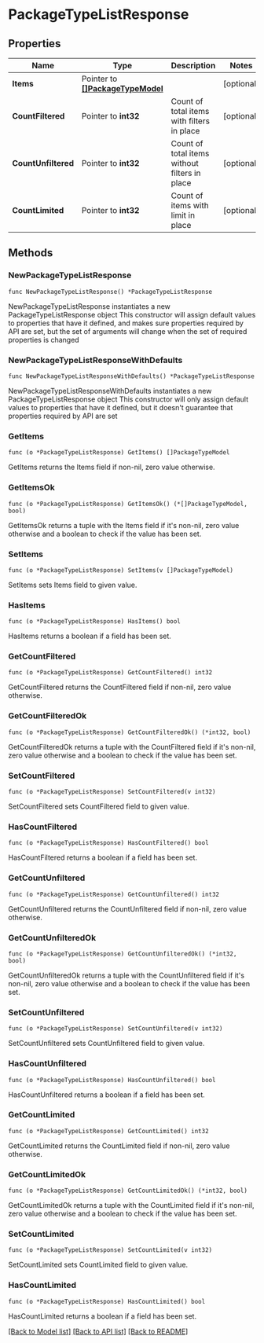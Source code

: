 # PackageTypeListResponse

## Properties

Name | Type | Description | Notes
------------ | ------------- | ------------- | -------------
**Items** | Pointer to [**[]PackageTypeModel**](PackageTypeModel.md) |  | [optional] 
**CountFiltered** | Pointer to **int32** | Count of total items with filters in place | [optional] 
**CountUnfiltered** | Pointer to **int32** | Count of total items without filters in place | [optional] 
**CountLimited** | Pointer to **int32** | Count of items with limit in place | [optional] 

## Methods

### NewPackageTypeListResponse

`func NewPackageTypeListResponse() *PackageTypeListResponse`

NewPackageTypeListResponse instantiates a new PackageTypeListResponse object
This constructor will assign default values to properties that have it defined,
and makes sure properties required by API are set, but the set of arguments
will change when the set of required properties is changed

### NewPackageTypeListResponseWithDefaults

`func NewPackageTypeListResponseWithDefaults() *PackageTypeListResponse`

NewPackageTypeListResponseWithDefaults instantiates a new PackageTypeListResponse object
This constructor will only assign default values to properties that have it defined,
but it doesn't guarantee that properties required by API are set

### GetItems

`func (o *PackageTypeListResponse) GetItems() []PackageTypeModel`

GetItems returns the Items field if non-nil, zero value otherwise.

### GetItemsOk

`func (o *PackageTypeListResponse) GetItemsOk() (*[]PackageTypeModel, bool)`

GetItemsOk returns a tuple with the Items field if it's non-nil, zero value otherwise
and a boolean to check if the value has been set.

### SetItems

`func (o *PackageTypeListResponse) SetItems(v []PackageTypeModel)`

SetItems sets Items field to given value.

### HasItems

`func (o *PackageTypeListResponse) HasItems() bool`

HasItems returns a boolean if a field has been set.

### GetCountFiltered

`func (o *PackageTypeListResponse) GetCountFiltered() int32`

GetCountFiltered returns the CountFiltered field if non-nil, zero value otherwise.

### GetCountFilteredOk

`func (o *PackageTypeListResponse) GetCountFilteredOk() (*int32, bool)`

GetCountFilteredOk returns a tuple with the CountFiltered field if it's non-nil, zero value otherwise
and a boolean to check if the value has been set.

### SetCountFiltered

`func (o *PackageTypeListResponse) SetCountFiltered(v int32)`

SetCountFiltered sets CountFiltered field to given value.

### HasCountFiltered

`func (o *PackageTypeListResponse) HasCountFiltered() bool`

HasCountFiltered returns a boolean if a field has been set.

### GetCountUnfiltered

`func (o *PackageTypeListResponse) GetCountUnfiltered() int32`

GetCountUnfiltered returns the CountUnfiltered field if non-nil, zero value otherwise.

### GetCountUnfilteredOk

`func (o *PackageTypeListResponse) GetCountUnfilteredOk() (*int32, bool)`

GetCountUnfilteredOk returns a tuple with the CountUnfiltered field if it's non-nil, zero value otherwise
and a boolean to check if the value has been set.

### SetCountUnfiltered

`func (o *PackageTypeListResponse) SetCountUnfiltered(v int32)`

SetCountUnfiltered sets CountUnfiltered field to given value.

### HasCountUnfiltered

`func (o *PackageTypeListResponse) HasCountUnfiltered() bool`

HasCountUnfiltered returns a boolean if a field has been set.

### GetCountLimited

`func (o *PackageTypeListResponse) GetCountLimited() int32`

GetCountLimited returns the CountLimited field if non-nil, zero value otherwise.

### GetCountLimitedOk

`func (o *PackageTypeListResponse) GetCountLimitedOk() (*int32, bool)`

GetCountLimitedOk returns a tuple with the CountLimited field if it's non-nil, zero value otherwise
and a boolean to check if the value has been set.

### SetCountLimited

`func (o *PackageTypeListResponse) SetCountLimited(v int32)`

SetCountLimited sets CountLimited field to given value.

### HasCountLimited

`func (o *PackageTypeListResponse) HasCountLimited() bool`

HasCountLimited returns a boolean if a field has been set.


[[Back to Model list]](../README.md#documentation-for-models) [[Back to API list]](../README.md#documentation-for-api-endpoints) [[Back to README]](../README.md)


